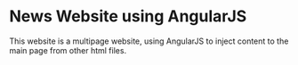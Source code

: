 # News Website using AngularJS
This website is a multipage website, using AngularJS to inject content to the main page from other html files.
